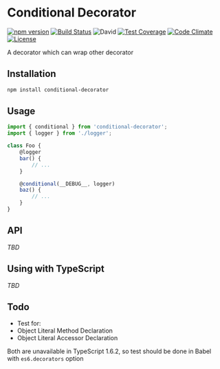 # Conditional Decorator
[![npm version](https://badge.fury.io/js/conditional-decorator.svg)](http://badge.fury.io/js/conditional-decorator)
[![Build Status](https://travis-ci.org/tkqubo/conditional-decorator.svg?branch=master)](https://travis-ci.org/tkqubo/conditional-decorator)
![David](https://david-dm.org/tkqubo/conditional-decorator.svg)
[![Test Coverage](https://codeclimate.com/github/tkqubo/conditional-decorator/badges/coverage.svg)](https://codeclimate.com/github/tkqubo/conditional-decorator/coverage)
[![Code Climate](https://codeclimate.com/github/tkqubo/conditional-decorator/badges/gpa.svg)](https://codeclimate.com/github/tkqubo/conditional-decorator)
[![License](http://img.shields.io/:license-mit-blue.svg)](http://doge.mit-license.org)

A decorator which can wrap other decorator

## Installation

```sh
npm install conditional-decorator
```

## Usage

```js
import { conditional } from 'conditional-decorator';
import { logger } from './logger';

class Foo {
	@logger
	bar() {
		// ...
	}

	@conditional(__DEBUG__, logger)
	baz() {
		// ...
	}
}
```

## API

*TBD*

## Using with TypeScript

*TBD*

## Todo

- Test for:
 - Object Literal Method Declaration
 - Object Literal Accessor Declaration
 
Both are unavailable in TypeScript 1.6.2, so test should be done in Babel with `es6.decorators` option
